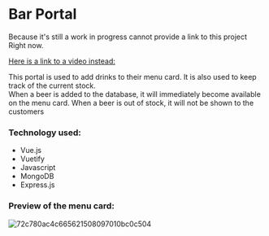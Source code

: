 # Bar Portal
Because it's still a work in progress   cannot provide a link to this project Right now.

[Here is a link to a video instead:](https://user-images.githubusercontent.com/15885438/110298758-3eaa5f00-7ff5-11eb-8a15-869d7b9497d8.mp4)

This portal is used to add drinks to their menu card. It is also used to keep track of the current stock.
<br>
When a beer is added to the database, it will immediately become available on the menu card. When a beer is out of stock, it will not be shown to the customers

### Technology used:
* Vue.js
* Vuetify
* Javascript
* MongoDB
* Express.js

### Preview of the menu card:

![72c780ac4c665621508097010bc0c504](https://user-images.githubusercontent.com/15885438/110298511-f5f2a600-7ff4-11eb-942c-30a1a326eb0e.png)

